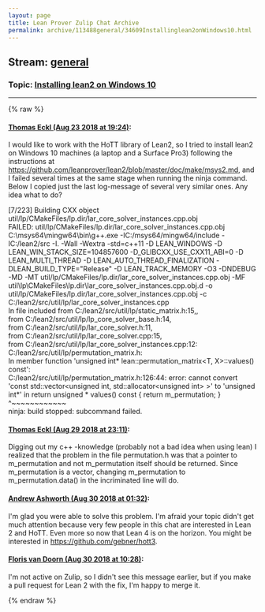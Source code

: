 ```yaml
---
layout: page
title: Lean Prover Zulip Chat Archive 
permalink: archive/113488general/34609Installinglean2onWindows10.html
---
```


## Stream: [general](index.html)
### Topic: [Installing lean2 on Windows 10](34609Installinglean2onWindows10.html)

---


{% raw %}
#### [ Thomas Eckl (Aug 23 2018 at 19:24)](https://leanprover.zulipchat.com/#narrow/stream/113488-general/topic/Installing%20lean2%20on%20Windows%2010/near/132650105):
<p>I would like to work with the HoTT library of Lean2, so I tried to install lean2 on Windows 10 machines (a laptop and a Surface Pro3) following the instructions at <a href="https://github.com/leanprover/lean2/blob/master/doc/make/msys2.md" target="_blank" title="https://github.com/leanprover/lean2/blob/master/doc/make/msys2.md">https://github.com/leanprover/lean2/blob/master/doc/make/msys2.md</a>, and I failed several times at the same stage when running the ninja command. Below I copied just the last log-message of several very similar ones.  Any idea what to do?</p>
<p>[7/223] Building CXX object util/lp/CMakeFiles/lp.dir/lar_core_solver_instances.cpp.obj<br>
FAILED: util/lp/CMakeFiles/lp.dir/lar_core_solver_instances.cpp.obj <br>
C:\msys64\mingw64\bin\g++.exe   -IC:/msys64/mingw64/include -IC:/lean2/src -I. -Wall -Wextra -std=c++11  -D LEAN_WINDOWS -D LEAN_WIN_STACK_SIZE=104857600 -D_GLIBCXX_USE_CXX11_ABI=0 -D LEAN_MULTI_THREAD -D LEAN_AUTO_THREAD_FINALIZATION -DLEAN_BUILD_TYPE="Release" -D LEAN_TRACK_MEMORY -O3 -DNDEBUG -MD -MT util/lp/CMakeFiles/lp.dir/lar_core_solver_instances.cpp.obj -MF util\lp\CMakeFiles\lp.dir\lar_core_solver_instances.cpp.obj.d -o util/lp/CMakeFiles/lp.dir/lar_core_solver_instances.cpp.obj -c C:/lean2/src/util/lp/lar_core_solver_instances.cpp<br>
In file included from C:/lean2/src/util/lp/static_matrix.h:15,,<br>
                 from C:/lean2/src/util/lp/lp_core_solver_base.h:14,<br>
                 from C:/lean2/src/util/lp/lar_core_solver.h:11,<br>
                 from C:/lean2/src/util/lp/lar_core_solver.cpp:15,<br>
                 from C:/lean2/src/util/lp/lar_core_solver_instances.cpp:12:<br>
C:/lean2/src/util/lp/permutation_matrix.h: <br>
In member function 'unsigned int* lean::permutation_matrix&lt;T, X&gt;::values() const':<br>
C:/lean2/src/util/lp/permutation_matrix.h:126:44: error: cannot convert 'const std::vector&lt;unsigned int, std::allocator&lt;unsigned int&gt; &gt;' to 'unsigned int*' in return unsigned * values() const { return m_permutation; }<br>
                                          ^~~~~~~~~~~~~<br>
ninja: build stopped: subcommand failed.</p>

#### [ Thomas Eckl (Aug 29 2018 at 23:11)](https://leanprover.zulipchat.com/#narrow/stream/113488-general/topic/Installing%20lean2%20on%20Windows%2010/near/133022349):
<p>Digging out my c++ -knowledge (probably not a bad idea when using lean) I realized that the problem in the file permutation.h was that a pointer to m_permutation and not m_permutation itself should be returned. Since m_permutation is a vector, changing m_permutation to m_permutation.data()  in the incriminated line will do.</p>

#### [ Andrew Ashworth (Aug 30 2018 at 01:32)](https://leanprover.zulipchat.com/#narrow/stream/113488-general/topic/Installing%20lean2%20on%20Windows%2010/near/133028541):
<p>I'm glad you were able to solve this problem. I'm afraid your topic didn't get much attention because very few people in this chat are interested in Lean 2 and HoTT. Even more so now that Lean 4 is on the horizon. You might be interested in <a href="https://github.com/gebner/hott3" target="_blank" title="https://github.com/gebner/hott3">https://github.com/gebner/hott3</a>.</p>

#### [ Floris van Doorn (Aug 30 2018 at 10:28)](https://leanprover.zulipchat.com/#narrow/stream/113488-general/topic/Installing%20lean2%20on%20Windows%2010/near/133046441):
<p>I'm not active on Zulip, so I didn't see this message earlier, but if you make a pull request for Lean 2 with the fix, I'm happy to merge it.</p>


{% endraw %}
